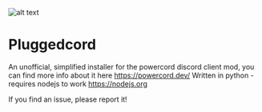 ![alt text](https://raw.githubusercontent.com/teambundyUK/pluggedcord/main/icon.ico)
# Pluggedcord
An unofficial, simplified installer for the powercord discord client mod, you can find more info about it here https://powercord.dev/
Written in python - requires nodejs to work https://nodejs.org

If you find an issue, please report it!
